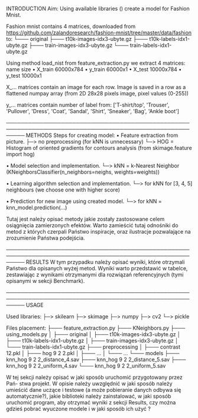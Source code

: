 INTRODUCTION
Aim: Using available libraries () create a model for Fashion Mnist.

Fashion mnist contains 4 matrices, downloaded from
https://github.com/zalandoresearch/fashion-mnist/tree/master/data/fashion to:
└─── original
     ├─── t10k-images-idx3-ubyte.gz
     ├─── t10k-labels-idx1-ubyte.gz
     ├─── train-images-idx3-ubyte.gz
     └─── train-labels-idx1-ubyte.gz

Using method load_nist from feature_extraction.py we extract 4 matrices:
  name      size
• X_train   60000x784
• y_train   60000x1
• X_test    10000x784
• y_test    10000x1

X_... matrices contain an image for each row.
Image is saved in a row as a flattened numpay array (from 2D 28x28 pixels image, pixel values (0-255))

y_... matrices contain number of label from:
['T-shirt/top', 'Trouser', 'Pullover', 'Dress', 'Coat', 'Sandal', 'Shirt', 'Sneaker', 'Bag', 'Ankle boot']

─────────────────────────────────────────────────────────────────────────────────────────────────────────
METHODS
Steps for creating model:
• Feature extraction from picture.
├─> no preprocessing (for kNN is unnecessary)
└─> HOG = Histogram of oriented gradients for contours analysis (from skimage.feature import hog)

• Model selection and implementation.
└─> kNN = k-Nearest Neighbor (KNeighborsClassifier(n_neighbors=neighs, weights=weights))

• Learning algorithm selection and implementation.
└─> for kNN for [3, 4, 5] neighbours (we choose one with higher score)

• Prediction for new image using created model.
└─> for kNN = knn_model.prediction(...)

Tutaj jest należy opisać metody jakie zostały zastosowane celem osiągnięcia
zamierzonych efektów. Warto zamieścić tutaj odnośniki do metod z których czerpali
Państwo inspiracje, oraz ilustracje pozwalające na zrozumienie Państwa podejścia.

─────────────────────────────────────────────────────────────────────────────────────────────────────────
RESULTS
W tym przypadku należy opisać wyniki, które otrzymali Państwo dla opisanych
wyżej metod. Wyniki warto przedstawić w tabelce, zestawiając z wynikami otrzymanymi
dla rozwiązań referencyjnych (tymi opisanymi w sekcji Benchmark).

─────────────────────────────────────────────────────────────────────────────────────────────────────────
USAGE

Used libraries:
├─> skilearn
├─> skimage
├─> numpy
├─> cv2
└─> pickle

Files placement:
├─── feature_extraction.py
├─── KNeighbors.py
├─── using_models.py
│
├─── original
│    ├─── t10k-images-idx3-ubyte.gz
│    ├─── t10k-labels-idx1-ubyte.gz
│    ├─── train-images-idx3-ubyte.gz
│    └─── train-labels-idx1-ubyte.gz
├─── preprocessing
│    ├─── contrast 12.pkl
│    ├─── hog 9 2 2.pkl
│    ├─── ...
│    └─── ...
└─── models
     ├─── knn_hog 9 2 2_distance_4.sav
     ├─── knn_hog 9 2 2_distance_5.sav
     ├─── knn_hog 9 2 2_uniform_4.sav
     └─── knn_hog 9 2 2_uniform_5.sav


W tej sekcji należy opisać w jaki sposób uruchomić przygotowany przez Pań-
stwa projekt. W opisie należy uwzględnić w jaki sposób należy umieścić dane uczące i
testowe (a może pobieranie danych odbywa się automatycznie?), jakie biblioteki należy
zainstalować, w jaki sposób uruchomić program, aby otrzymać wyniki z sekcji Results,
czy można gdzieś pobrać wyuczone modele i w jaki sposób ich użyć ?
